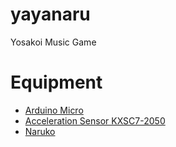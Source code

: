 yayanaru
========

Yosakoi Music Game

# Equipment

* [Arduino Micro](http://arduino.cc/en/Main/arduinoBoardMicro)
* [Acceleration Sensor KXSC7-2050](http://jp.kionix.com/accelerometers/kxsc7)
* [Naruko](http://www.amazon.co.jp/dp/B00EDXHZMQ)
